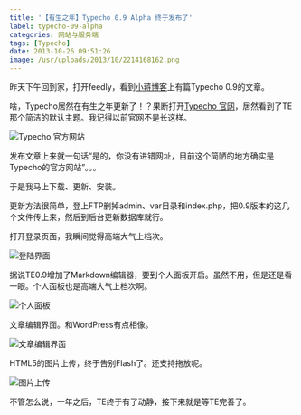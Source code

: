 ```yaml
---
title: '【有生之年】Typecho 0.9 Alpha 终于发布了'
label: typecho-09-alpha
categories: 网站与服务端
tags: [Typecho]
date: 2013-10-26 09:51:26
image: /usr/uploads/2013/10/2214168162.png
---
```

昨天下午回到家，打开feedly，看到[小蒋博客](http://www.zntec.cn/archives/typecho-0-9.html)上有篇Typecho 0.9的文章。

啥，Typecho居然在有生之年更新了！？果断打开[Typecho 官网](http://typecho.org)，居然看到了TE那个简洁的默认主题。我记得以前官网不是长这样。

![Typecho 官方网站](/usr/uploads/2013/10/2214168162.png)

发布文章上来就一句话“是的，你没有进错网址，目前这个简陋的地方确实是Typecho的官方网站”。。。

于是我马上下载、更新、安装。

更新方法很简单，登上FTP删掉admin、var目录和index.php，把0.9版本的这几个文件传上来，然后到后台更新数据库就行。

打开登录页面，我瞬间觉得高端大气上档次。

![登陆界面](/usr/uploads/2013/10/1883541722.png)

据说TE0.9增加了Markdown编辑器，要到个人面板开启。虽然不用，但是还是看一眼。个人面板也是高端大气上档次啊。

![个人面板](/usr/uploads/2013/10/467160611.png)

文章编辑界面。和WordPress有点相像。

![文章编辑界面](/usr/uploads/2013/10/1758541712.png)

HTML5的图片上传，终于告别Flash了。还支持拖放呢。

![图片上传](/usr/uploads/2013/10/1274762080.png)

不管怎么说，一年之后，TE终于有了动静，接下来就是等TE完善了。
